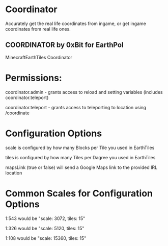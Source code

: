 # Coordinator
Accurately get the real life coordinates from ingame, or get ingame coordinates from real life ones.


## COORDINATOR by 0xBit for EarthPol
MinecraftEarthTiles Coordinator

# Permissions:

coordinator.admin - grants access to reload and setting variables (includes coordinator.teleport)

coordinator.teleport - grants access to teleporting to location using /coordinate <lat> <lng>

# Configuration Options
scale is configured by how many Blocks per Tile you used in EarthTiles

tiles is configured by how many Tiles per Dagree you used in EarthTiles

mapsLink (true or false) will send a Google Maps link to the provided IRL location


# Common Scales for Configuration Options
1:543 would be "scale: 3072, tiles: 15"

1:326 would be "scale: 5120, tiles: 15"

1:108 would be "scale: 15360, tiles: 15"
